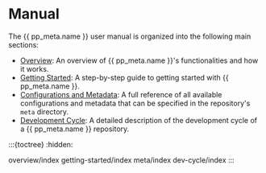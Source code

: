 # Manual

The {{ pp_meta.name }} user manual is organized into the following main sections:
- [Overview](overview/index.md): An overview of {{ pp_meta.name }}'s functionalities and how it works.
- [Getting Started](getting-started/index.md): A step-by-step guide to getting started with {{ pp_meta.name }}.
- [Configurations and Metadata](meta/index.md): A full reference of all available configurations and metadata
  that can be specified in the repository's `meta` directory.
- [Development Cycle](dev-cycle/index.md): A detailed description of the development cycle
  of a {{ pp_meta.name }} repository.

:::{toctree}
:hidden:

overview/index
getting-started/index
meta/index
dev-cycle/index
:::
